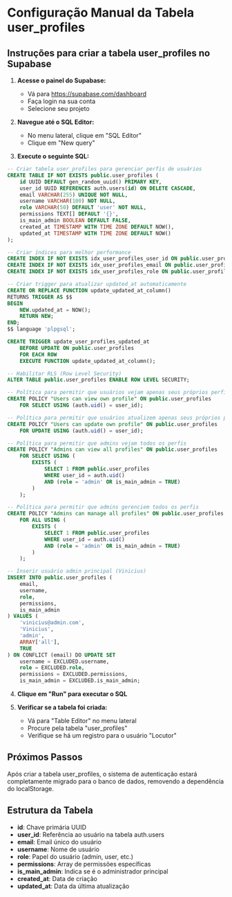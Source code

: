 # Configuração Manual da Tabela user_profiles

## Instruções para criar a tabela user_profiles no Supabase

1. **Acesse o painel do Supabase:**
   - Vá para https://supabase.com/dashboard
   - Faça login na sua conta
   - Selecione seu projeto

2. **Navegue até o SQL Editor:**
   - No menu lateral, clique em "SQL Editor"
   - Clique em "New query"

3. **Execute o seguinte SQL:**

```sql
-- Criar tabela user_profiles para gerenciar perfis de usuários
CREATE TABLE IF NOT EXISTS public.user_profiles (
    id UUID DEFAULT gen_random_uuid() PRIMARY KEY,
    user_id UUID REFERENCES auth.users(id) ON DELETE CASCADE,
    email VARCHAR(255) UNIQUE NOT NULL,
    username VARCHAR(100) NOT NULL,
    role VARCHAR(50) DEFAULT 'user' NOT NULL,
    permissions TEXT[] DEFAULT '{}',
    is_main_admin BOOLEAN DEFAULT FALSE,
    created_at TIMESTAMP WITH TIME ZONE DEFAULT NOW(),
    updated_at TIMESTAMP WITH TIME ZONE DEFAULT NOW()
);

-- Criar índices para melhor performance
CREATE INDEX IF NOT EXISTS idx_user_profiles_user_id ON public.user_profiles(user_id);
CREATE INDEX IF NOT EXISTS idx_user_profiles_email ON public.user_profiles(email);
CREATE INDEX IF NOT EXISTS idx_user_profiles_role ON public.user_profiles(role);

-- Criar trigger para atualizar updated_at automaticamente
CREATE OR REPLACE FUNCTION update_updated_at_column()
RETURNS TRIGGER AS $$
BEGIN
    NEW.updated_at = NOW();
    RETURN NEW;
END;
$$ language 'plpgsql';

CREATE TRIGGER update_user_profiles_updated_at 
    BEFORE UPDATE ON public.user_profiles 
    FOR EACH ROW 
    EXECUTE FUNCTION update_updated_at_column();

-- Habilitar RLS (Row Level Security)
ALTER TABLE public.user_profiles ENABLE ROW LEVEL SECURITY;

-- Política para permitir que usuários vejam apenas seus próprios perfis
CREATE POLICY "Users can view own profile" ON public.user_profiles
    FOR SELECT USING (auth.uid() = user_id);

-- Política para permitir que usuários atualizem apenas seus próprios perfis
CREATE POLICY "Users can update own profile" ON public.user_profiles
    FOR UPDATE USING (auth.uid() = user_id);

-- Política para permitir que admins vejam todos os perfis
CREATE POLICY "Admins can view all profiles" ON public.user_profiles
    FOR SELECT USING (
        EXISTS (
            SELECT 1 FROM public.user_profiles 
            WHERE user_id = auth.uid() 
            AND (role = 'admin' OR is_main_admin = TRUE)
        )
    );

-- Política para permitir que admins gerenciem todos os perfis
CREATE POLICY "Admins can manage all profiles" ON public.user_profiles
    FOR ALL USING (
        EXISTS (
            SELECT 1 FROM public.user_profiles 
            WHERE user_id = auth.uid() 
            AND (role = 'admin' OR is_main_admin = TRUE)
        )
    );

-- Inserir usuário admin principal (Vinicius)
INSERT INTO public.user_profiles (
    email, 
    username, 
    role, 
    permissions, 
    is_main_admin
) VALUES (
    'vinicius@admin.com',
    'Vinicius',
    'admin',
    ARRAY['all'],
    TRUE
) ON CONFLICT (email) DO UPDATE SET
    username = EXCLUDED.username,
    role = EXCLUDED.role,
    permissions = EXCLUDED.permissions,
    is_main_admin = EXCLUDED.is_main_admin;
```

4. **Clique em "Run" para executar o SQL**

5. **Verificar se a tabela foi criada:**
   - Vá para "Table Editor" no menu lateral
   - Procure pela tabela "user_profiles"
   - Verifique se há um registro para o usuário "Locutor"

## Próximos Passos

Após criar a tabela user_profiles, o sistema de autenticação estará completamente migrado para o banco de dados, removendo a dependência do localStorage.

## Estrutura da Tabela

- **id**: Chave primária UUID
- **user_id**: Referência ao usuário na tabela auth.users
- **email**: Email único do usuário
- **username**: Nome de usuário
- **role**: Papel do usuário (admin, user, etc.)
- **permissions**: Array de permissões específicas
- **is_main_admin**: Indica se é o administrador principal
- **created_at**: Data de criação
- **updated_at**: Data da última atualização